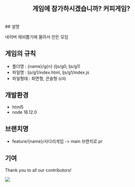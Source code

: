 <h2 align="center">게임에 참가하시겠습니까? 커피게임?</h2>
<br>
## 설명

네이버 제비뽑기에 물려서 만든 모임

## 게임의 규칙
- 폴더명 : {name}/g{n} (ljs/g0, ljs/g1)
- 파일명 : ljs/g1/index.html, ljs/g1/index.js
- 파일형태 : 화면형, 콘솔형 (cli)

## 개발환경

- html5
- node 18.12.0

## 브랜치명

- feature/{name}/사다리게임 -> main 브랜치로 pr


## 기여
Thank you to all our contributors!

<a href="https://github.com/leejinseok/buff-coffee-game/graphs/contributors">
  <img src="https://contrib.rocks/image?repo=leejinseok/buff-coffee-game" />
</a>


